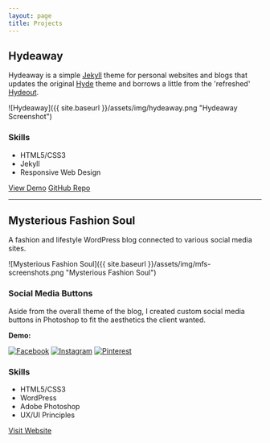 ```yaml
---
layout: page
title: Projects
---
```


## Hydeaway

<p class="lead">Hydeaway is a simple <a href="https://jekyllrb.com/">Jekyll</a> theme for personal websites and blogs that updates the original <a href="https://github.com/poole/hyde">Hyde</a> theme and borrows a little from the 'refreshed' <a href="https://github.com/fongandrew/hydeout">Hydeout</a>.</p>

![Hydeaway]({{ site.baseurl }}/assets/img/hydeaway.png "Hydeaway Screenshot")

### Skills

* HTML5/CSS3
* Jekyll
* Responsive Web Design

<a href="https://jpatrickdevine.github.io/hydeaway" title="Hydeaway Demo" class="button"><i class="fas fa-globe"></i> View Demo</a> <a href="https://github.com/jpatrickdevine/hydeaway" title="GitHub Repo" class="button"><i class="fab fa-github"></i> GitHub Repo</a>

---

## Mysterious Fashion Soul

<p class="lead">A fashion and lifestyle WordPress blog connected to various social media sites.</p>

![Mysterious Fashion Soul]({{ site.baseurl }}/assets/img/mfs-screenshots.png "Mysterious Fashion Soul")

### Social Media Buttons

Aside from the overall theme of the blog, I created custom social media buttons in Photoshop to fit the aesthetics the client wanted.

**Demo:**

<div class="mfs-social-media">
  <a href="#"><img src="{{ site.baseurl }}/assets/img/mfs-social-icons/facebook34-5.jpg" alt="Facebook"></a>
  <a href="#"><img src="{{ site.baseurl }}/assets/img/mfs-social-icons/instagram36.jpg" alt="Instagram"></a>
  <a href="#"><img src="{{ site.baseurl }}/assets/img/mfs-social-icons/pinterest36.jpg" alt="Pinterest"></a>  
</div>

### Skills


* HTML5/CSS3
* WordPress
* Adobe Photoshop
* UX/UI Principles

<a href="https://mysteriousfashionsoul.com/" title="Mysterious Fashion Soul" class="button"><i class="fas fa-globe"></i> Visit Website</a>